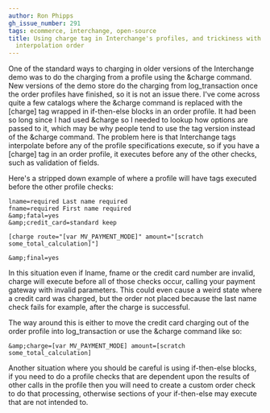 ```yaml
---
author: Ron Phipps
gh_issue_number: 291
tags: ecommerce, interchange, open-source
title: Using charge tag in Interchange's profiles, and trickiness with logic and tag
  interpolation order
---
```




One of the standard ways to charging in older versions of the Interchange demo was to do the charging from a profile using the &charge command. New versions of the demo store do the charging from log_transaction once the order profiles have finished, so it is not an issue there. I've come across quite a few catalogs where the &charge command is replaced with the [charge] tag wrapped in if-then-else blocks in an order profile. It had been so long since I had used &charge so I needed to lookup how options are passed to it, which may be why people tend to use the tag version instead of the &charge command. The problem here is that Interchange tags interpolate before any of the profile specifications execute, so if you have a [charge] tag in an order profile, it executes before any of the other checks, such as validation of fields.

Here's a stripped down example of where a profile will have tags executed before the other profile checks:

```nohighlight
lname=required Last name required
fname=required First name required
&amp;fatal=yes
&amp;credit_card=standard keep

[charge route="[var MV_PAYMENT_MODE]" amount="[scratch some_total_calculation]"]

&amp;final=yes
```

In this situation even if lname, fname or the credit card number are invalid, charge will execute before all of those checks occur, calling your payment gateway with invalid parameters. This could even cause a weird state where a credit card was charged, but the order not placed because the last name check fails for example, after the charge is successful.

The way around this is either to move the credit card charging out of the order profile into log_transaction or use the &charge command like so:

```nohighlight
&amp;charge=[var MV_PAYMENT_MODE] amount=[scratch some_total_calculation]
```

Another situation where you should be careful is using if-then-else blocks, if you need to do a profile checks that are dependent upon the results of other calls in the profile then you will need to create a custom order check to do that processing, otherwise sections of your if-then-else may execute that are not intended to.


